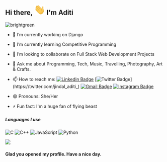 ## Hi there, <img src="https://github.com/ABSphreak/ABSphreak/blob/master/gifs/Hi.gif" width="35px"> I'm Aditi
![brightgreen](https://komarev.com/ghpvc/?username=jindaladiti1806)


- 🔭 I’m currently working on Django
- 🌱 I’m currently learning Competitive Programming
- 👯 I’m looking to collaborate on Full Stack Web Development Projects
- 💬 Ask me about Programming, Tech, Music, Travelling, Photography, Art & Crafts.
- 📫 How to reach me: 
[![Linkedin Badge](https://img.shields.io/badge/-Aditijindal-blue?style=flat-square&logo=Linkedin&logoColor=white&link=https://www.linkedin.com/in/aditijindal/)](https://www.linkedin.com/in/aditijindal/)
[![Twitter Badge](https://img.shields.io/badge/-@jindal_aditi_-1ca0f1?style=flat-square&labelColor=1ca0f1&logo=twitter&logoColor=white&link=https://twitter.com/jindal_aditi_)](https://twitter.com/jindal_aditi_)
[![Gmail Badge](https://img.shields.io/badge/-jindaladiti1806@gmail.com-db4437?style=flat-square&logo=Gmail&logoColor=white&link=mailto:jindaladiti1806@gmail.com)](mailto:jindaladiti1806@gmail.com)
[![Instagram Badge](https://img.shields.io/badge/-@jindal_aditi_-f56040?style=flat-square&logo=instagram&logoColor=white&link=https://instagram.com/jindal_aditi_/)](https://instagram.com/jindal_aditi_)


- 😄 Pronouns: She/Her
- ⚡ Fun fact: I'm a huge fan of flying beast

##### Languages I use

![C](https://img.shields.io/badge/-C-000000?style=flat&logo=c)
![C++](https://img.shields.io/badge/-C++-000000?style=flat&logo=c%2B%2B)
![JavaScript](https://img.shields.io/badge/-JavaScript-000000?style=flat&logo=javascript)
![Python](https://img.shields.io/badge/-Python-000000?style=flat&logo=python)


<img src="https://github-readme-stats.vercel.app/api?username=jindaladiti1806&&show_icons=true&title_color=ffffff&icon_color=bb2acf&text_color=daf7dc&bg_color=191919">



#### Glad you opened my profile. Have a nice day.
